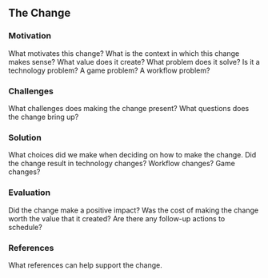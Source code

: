 ## The Change

### Motivation

What motivates this change? What is the context in which this change makes sense? What value does it create? What problem does it solve? Is it a technology problem? A game problem? A workflow problem?

### Challenges

What challenges does making the change present? What questions does the change bring up?

### Solution

What choices did we make when deciding on how to make the change. Did the change result in technology changes? Workflow changes? Game changes?

### Evaluation

Did the change make a positive impact? Was the cost of making the change worth the value that it created? Are there any follow-up actions to schedule?

### References

What references can help support the change.
